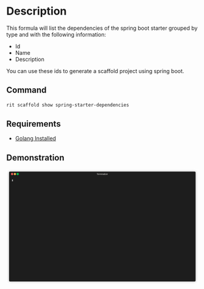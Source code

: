 <!-- markdownlint-disable-file MD013 -->
<!-- markdownlint-disable-file MD033 -->

# Description

This formula will list the dependencies of the spring boot starter grouped by type and with the following information:

- Id
- Name
- Description

You can use these ids to generate a scaffold project using spring boot.

## Command

```bash
rit scaffold show spring-starter-dependencies
```

## Requirements

- [Golang Installed](https://golang.org/doc/install)

## Demonstration

<img src="demo.gif">
